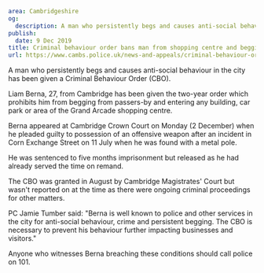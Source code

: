 ```yaml
area: Cambridgeshire
og:
  description: A man who persistently begs and causes anti-social behaviour in the city has been given a Criminal Behaviour Order (CBO).
publish:
  date: 9 Dec 2019
title: Criminal behaviour order bans man from shopping centre and begging
url: https://www.cambs.police.uk/news-and-appeals/criminal-behaviour-order-berna
```

A man who persistently begs and causes anti-social behaviour in the city has been given a Criminal Behaviour Order (CBO).

Liam Berna, 27, from Cambridge has been given the two-year order which prohibits him from begging from passers-by and entering any building, car park or area of the Grand Arcade shopping centre.

Berna appeared at Cambridge Crown Court on Monday (2 December) when he pleaded guilty to possession of an offensive weapon after an incident in Corn Exchange Street on 11 July when he was found with a metal pole.

He was sentenced to five months imprisonment but released as he had already served the time on remand.

The CBO was granted in August by Cambridge Magistrates' Court but wasn't reported on at the time as there were ongoing criminal proceedings for other matters.

PC Jamie Tumber said: "Berna is well known to police and other services in the city for anti-social behaviour, crime and persistent begging. The CBO is necessary to prevent his behaviour further impacting businesses and visitors."

Anyone who witnesses Berna breaching these conditions should call police on 101.
